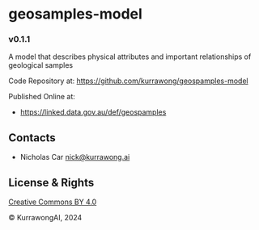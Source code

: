 # geosamples-model

### v0.1.1

A model that describes physical attributes and important relationships of geological samples

Code Repository at: <https://github.com/kurrawong/geospamples-model>

Published Online at: 

* <https://linked.data.gov.au/def/geospamples>


## Contacts

 * Nicholas Car <nick@kurrawong.ai>


## License & Rights

[Creative Commons BY 4.0](https://creativecommons.org/licenses/by/4.0/)

&copy; KurrawongAI, 2024